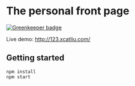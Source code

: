 # The personal front page

[![Greenkeeper badge](https://badges.greenkeeper.io/xcatliu/123.svg)](https://greenkeeper.io/)

Live demo: http://123.xcatliu.com/

## Getting started

```shell
npm install
npm start
```
